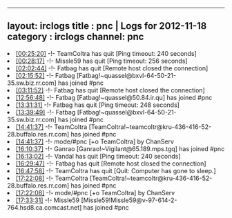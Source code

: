 
---
layout: irclogs
title : pnc | Logs for 2012-11-18
category : irclogs
channel: pnc
---
<li class="logitem"><a href="#00:25:20" name="00:25:20" class="time">[00:25:20]</a> -!- <span class="quit">TeamColtra</span> has quit [Ping timeout: 240 seconds] </li>
<li class="logitem"><a href="#00:28:17" name="00:28:17" class="time">[00:28:17]</a> -!- <span class="quit">Missle59</span> has quit [Ping timeout: 256 seconds] </li>
<li class="logitem"><a href="#02:02:44" name="02:02:44" class="time">[02:02:44]</a> -!- <span class="quit">Fatbag</span> has quit [Remote host closed the connection] </li>
<li class="logitem"><a href="#02:15:52" name="02:15:52" class="time">[02:15:52]</a> -!- <span class="join">Fatbag</span> [Fatbag!~quassel@bxvl-64-50-21-35.sw.biz.rr.com] has joined #pnc </li>
<li class="logitem"><a href="#03:11:52" name="03:11:52" class="time">[03:11:52]</a> -!- <span class="quit">Fatbag</span> has quit [Remote host closed the connection] </li>
<li class="logitem"><a href="#12:56:48" name="12:56:48" class="time">[12:56:48]</a> -!- <span class="join">Fatbag</span> [Fatbag!~quassel@50.84.ir.qu] has joined #pnc </li>
<li class="logitem"><a href="#13:31:31" name="13:31:31" class="time">[13:31:31]</a> -!- <span class="quit">Fatbag</span> has quit [Ping timeout: 248 seconds] </li>
<li class="logitem"><a href="#13:39:49" name="13:39:49" class="time">[13:39:49]</a> -!- <span class="join">Fatbag</span> [Fatbag!~quassel@bxvl-64-50-21-35.sw.biz.rr.com] has joined #pnc </li>
<li class="logitem"><a href="#14:41:37" name="14:41:37" class="time">[14:41:37]</a> -!- <span class="join">TeamColtra</span> [TeamColtra!~teamcoltr@kru-436-416-52-28.buffalo.res.rr.com] has joined #pnc </li>
<li class="logitem"><a href="#14:41:37" name="14:41:37" class="time">[14:41:37]</a> -!- mode/<span class="mode">#pnc</span> [+o TeamColtra] by ChanServ </li>
<li class="logitem"><a href="#16:10:37" name="16:10:37" class="time">[16:10:37]</a> -!- <span class="join">Ganrao</span> [Ganrao!~Vigilant@65.189.mps.tgq] has joined #pnc </li>
<li class="logitem"><a href="#16:13:02" name="16:13:02" class="time">[16:13:02]</a> -!- <span class="quit">Vandal</span> has quit [Ping timeout: 240 seconds] </li>
<li class="logitem"><a href="#16:29:47" name="16:29:47" class="time">[16:29:47]</a> -!- <span class="quit">Fatbag</span> has quit [Remote host closed the connection] </li>
<li class="logitem"><a href="#16:47:58" name="16:47:58" class="time">[16:47:58]</a> -!- <span class="quit">TeamColtra</span> has quit [Quit: Computer has gone to sleep.] </li>
<li class="logitem"><a href="#17:22:08" name="17:22:08" class="time">[17:22:08]</a> -!- <span class="join">TeamColtra</span> [TeamColtra!~teamcoltr@kru-436-416-52-28.buffalo.res.rr.com] has joined #pnc </li>
<li class="logitem"><a href="#17:22:08" name="17:22:08" class="time">[17:22:08]</a> -!- mode/<span class="mode">#pnc</span> [+o TeamColtra] by ChanServ </li>
<li class="logitem"><a href="#17:33:31" name="17:33:31" class="time">[17:33:31]</a> -!- <span class="join">Missle59</span> [Missle59!Missle59@v-97-614-2-764.hsd8.ca.comcast.net] has joined #pnc </li>



